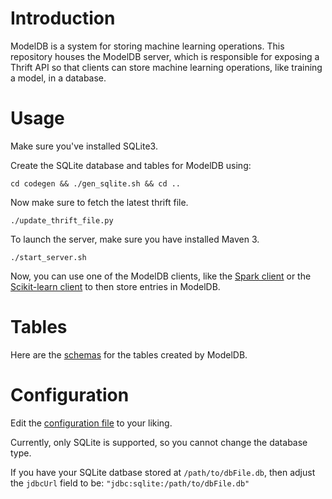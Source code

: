 # Introduction

ModelDB is a system for storing machine learning operations. This repository 
houses the ModelDB server, which is responsible for exposing a Thrift API so 
that clients can store machine learning operations, like training a model, in
a database.

# Usage

Make sure you've installed SQLite3. 

Create the SQLite database and tables for ModelDB using:

```
cd codegen && ./gen_sqlite.sh && cd ..
```

Now make sure to fetch the latest thrift file.

```
./update_thrift_file.py
```

To launch the server, make sure you have installed Maven 3.

```
./start_server.sh
```

Now, you can use one of the ModelDB clients, like the 
[Spark client](https://github.com/mitdbg/spark-modeldb-client) or the 
[Scikit-learn client](https://github.com/mitdbg/sklearn-modeldb-client) to then
store entries in ModelDB.

# Tables

Here are the [schemas](https://github.com/mitdbg/modeldb/blob/master/codegen/sqlite/createDb.sql)
for the tables created by ModelDB.

# Configuration
Edit the [configuration file](https://github.com/mitdbg/modeldb/blob/master/server/src/main/resources/reference.conf) to your liking.

Currently, only SQLite is supported, so you cannot change the database type.

If you have your SQLite datbase stored at `/path/to/dbFile.db`, then adjust
the `jdbcUrl` field to be: `"jdbc:sqlite:/path/to/dbFile.db"`
